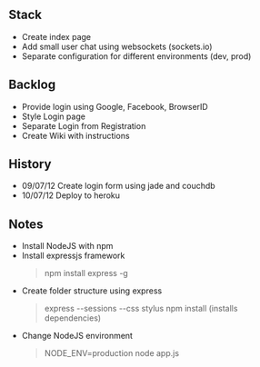 Stack
-----

* Create index page
* Add small user chat using websockets (sockets.io)
* Separate configuration for different environments (dev, prod)

Backlog
-------

* Provide login using Google, Facebook, BrowserID
* Style Login page
* Separate Login from Registration
* Create Wiki with instructions

History
-------

* 09/07/12 Create login form using jade and couchdb 
* 10/07/12 Deploy to heroku

Notes
---

* Install NodeJS with npm
* Install expressjs framework
	> npm install express -g
* Create folder structure using express
	> express --sessions --css stylus 
	> npm install (installs dependencies)
* Change NodeJS environment
	> NODE_ENV=production node app.js
